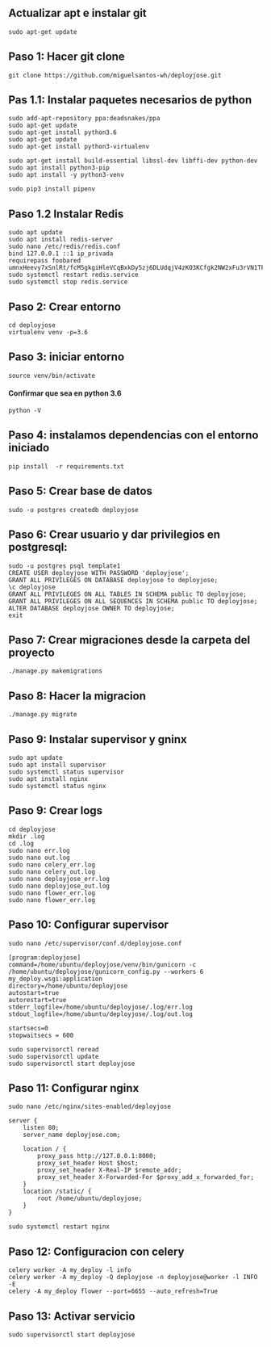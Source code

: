 ## Actualizar apt e instalar git
    sudo apt-get update
## Paso 1: Hacer git clone
    git clone https://github.com/miguelsantos-wh/deployjose.git
## Pas 1.1: Instalar paquetes necesarios de python
    sudo add-apt-repository ppa:deadsnakes/ppa
    sudo apt-get update
    sudo apt-get install python3.6
    sudo apt-get update
    sudo apt-get install python3-virtualenv

    sudo apt-get install build-essential libssl-dev libffi-dev python-dev
    sudo apt install python3-pip
    sudo apt install -y python3-venv

    sudo pip3 install pipenv

## Paso 1.2 Instalar Redis
    sudo apt update
    sudo apt install redis-server
    sudo nano /etc/redis/redis.conf
    bind 127.0.0.1 ::1 ip_privada
    requirepass foobared
    umnxHeevy7xSnlRt/fcM5gkgiHleVCqBxkDy5zj6DLUdqjV4zKO3KCfgk2NW2xFu3rVN1TFO6KiuWmSN
    sudo systemctl restart redis.service
    sudo systemctl stop redis.service
## Paso 2: Crear entorno
    cd deployjose
    virtualenv venv -p=3.6
## Paso 3: iniciar entorno
    source venv/bin/activate
#### Confirmar que sea en python 3.6
    python -V
## Paso 4: instalamos dependencias con el entorno iniciado
    pip install  -r requirements.txt 
## Paso 5: Crear base de datos
    sudo -u postgres createdb deployjose
## Paso 6: Crear usuario y dar privilegios en postgresql:
    sudo -u postgres psql template1
    CREATE USER deployjose WITH PASSWORD 'deployjose';
    GRANT ALL PRIVILEGES ON DATABASE deployjose to deployjose;
    \c deployjose
    GRANT ALL PRIVILEGES ON ALL TABLES IN SCHEMA public TO deployjose;
    GRANT ALL PRIVILEGES ON ALL SEQUENCES IN SCHEMA public TO deployjose;
    ALTER DATABASE deployjose OWNER TO deployjose;
    exit
## Paso 7: Crear migraciones desde la carpeta del proyecto
    ./manage.py makemigrations
## Paso 8: Hacer la migracion
    ./manage.py migrate
## Paso 9: Instalar supervisor y gninx
    sudo apt update
    sudo apt install supervisor
    sudo systemctl status supervisor
    sudo apt install nginx
    sudo systemctl status nginx
## Paso 9: Crear logs
    cd deployjose
    mkdir .log
    cd .log
    sudo nano err.log
    sudo nano out.log
    sudo nano celery_err.log
    sudo nano celery_out.log
    sudo nano deployjose_err.log
    sudo nano deployjose_out.log
    sudo nano flower_err.log
    sudo nano flower_err.log
## Paso 10: Configurar supervisor
    sudo nano /etc/supervisor/conf.d/deployjose.conf
    
    [program:deployjose]
    command=/home/ubuntu/deployjose/venv/bin/gunicorn -c /home/ubuntu/deployjose/gunicorn_config.py --workers 6 my_deploy.wsgi:application
    directory=/home/ubuntu/deployjose
    autostart=true
    autorestart=true
    stderr_logfile=/home/ubuntu/deployjose/.log/err.log
    stdout_logfile=/home/ubuntu/deployjose/.log/out.log

    startsecs=0
    stopwaitsecs = 600

    sudo supervisorctl reread
    sudo supervisorctl update
    sudo supervisorctl start deployjose
## Paso 11: Configurar nginx
    sudo nano /etc/nginx/sites-enabled/deployjose
    
    server {
        listen 80;
        server_name deployjose.com;
    
        location / {
            proxy_pass http://127.0.0.1:8000;
            proxy_set_header Host $host;
            proxy_set_header X-Real-IP $remote_addr;
            proxy_set_header X-Forwarded-For $proxy_add_x_forwarded_for;
        }
        location /static/ {
            root /home/ubuntu/deployjose;
        }
    }

    sudo systemctl restart nginx
## Paso 12: Configuracion con celery
    celery worker -A my_deploy -l info
    celery worker -A my_deploy -Q deployjose -n deployjose@worker -l INFO -E
    celery -A my_deploy flower --port=6655 --auto_refresh=True
## Paso 13: Activar servicio
    sudo supervisorctl start deployjose
    